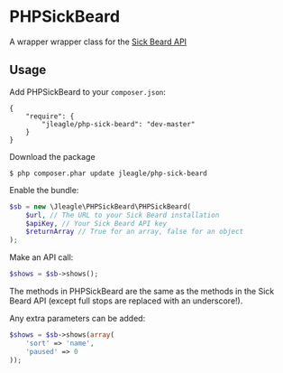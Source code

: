 PHPSickBeard
============

A wrapper wrapper class for the [Sick Beard API](http://sickbeard.com/api/)

## Usage

Add PHPSickBeard to your `composer.json`:

    {
        "require": {
            "jleagle/php-sick-beard": "dev-master"
        }
    }


Download the package

    $ php composer.phar update jleagle/php-sick-beard


Enable the bundle:
```php
$sb = new \Jleagle\PHPSickBeard\PHPSickBeard(
    $url, // The URL to your Sick Beard installation
    $apiKey, // Your Sick Beard API key
    $returnArray // True for an array, false for an object
);
```


Make an API call:
```php
$shows = $sb->shows();
```


The methods in PHPSickBeard are the same as the methods in the Sick Beard API (except full stops are replaced with an underscore!).


Any extra parameters can be added:
```php
$shows = $sb->shows(array(
    'sort' => 'name',
    'paused' => 0
));
```
